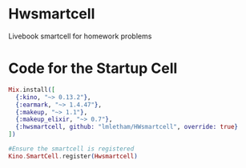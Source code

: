 # Hwsmartcell
Livebook smartcell for homework problems


# Code for the Startup Cell
```elixir
Mix.install([
  {:kino, "~> 0.13.2"},
  {:earmark, "~> 1.4.47"},
  {:makeup, "~> 1.1"},
  {:makeup_elixir, "~> 0.7"},
  {:hwsmartcell, github: "lmletham/HWsmartcell", override: true}
])

#Ensure the smartcell is registered
Kino.SmartCell.register(Hwsmartcell)
```
